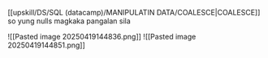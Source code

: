 [[upskill/DS/SQL (datacamp)/MANIPULATIN DATA/COALESCE|COALESCE]]
so yung nulls magkaka pangalan sila

![[Pasted image 20250419144836.png]]
![[Pasted image 20250419144851.png]]